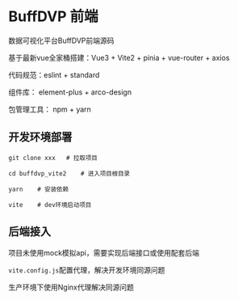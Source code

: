 # BuffDVP 前端

数据可视化平台BuffDVP前端源码

基于最新vue全家桶搭建：Vue3 + Vite2 + pinia + vue-router + axios

代码规范：eslint + standard

组件库： element-plus + arco-design

包管理工具： npm + yarn

## 开发环境部署
```shell
git clone xxx   # 拉取项目

cd buffdvp_vite2    # 进入项目根目录

yarn    # 安装依赖

vite    # dev环境启动项目
```

## 后端接入

项目未使用mock模拟api，需要实现后端接口或使用配套后端

`vite.config.js`配置代理，解决开发环境同源问题

生产环境下使用Nginx代理解决同源问题